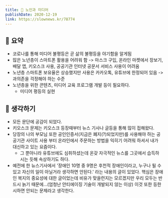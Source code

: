 ```yaml
---
title: 👵 노인과 미디어
publishDate: 2020-12-19
link: https://slownews.kr/78774
---
```


## 📝 요약 
- 코로나를 통해 미디어 불평등은 곧 삶의 불평등을 야기함을 알게됨 
- 많은 노년층이 스마트폰 활용을 어려워 함 -> 마스크 구입, 온라인 마켓에서 장보기, 배달 앱, 키오스크 사용, 공공기관 인터넷 공문서 서비스 사용이 어려움  
- 노년층 스마트폰 보유율은 상승했지만 사용은 카카오톡, 유튜브에 한정되어 있음 -> 과의존을 걱정해야 하는 수준  
- 노년층을 위한 콘텐츠, 미디어 교육 프로그램 개발 등이 필요하다.  
  - 미디어 평등의 실현  


## 🤔 생각하기 
- 모든 문단에 공감이 되었다.  
- 키오스크 문제는 키오스크 등장때부터 뉴스 기사나 글등을 통해 많이 접해왔다.  
- 당장의 나의 부모님 또한 공인인증서(지금은 폐지(?)되었지만)를 사용해야 하는 공공기관 사이트 사용 부터 온라인에서 주문하는 방법을 익히기 어려워 하셔서 내가 대신하고 있는 요즘이다.  
  - 그 뿐아니라 유튜브에도 심취하셨는데 온갖 자극적인 뉴스를 그곳에서 습득하시는 듯해 속상하기도 하다. 
- 예전에 한 뉴스기사에서 '장애인 10명 중 9명은 후천적 장애인이라고, 누구나 될 수 있고 자신의 일이 아닐거라 생각하면 안된다.' 라는 내용의 글이 있었다. 핵심은 장애인 복지의 중요성에 대한 글이었는데 비유가 맞을런지는 모르겠지만 우리 모두는 반드시 늙기 때문에...(엄청난 안티에이징 기술이 개발되지 않는 이상) 이것 또한 등한시하면 안되는 문제라고 생각한다. 